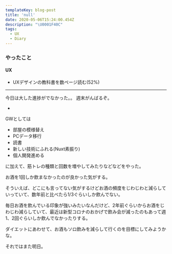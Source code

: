 ```yaml
---
templateKey: blog-post
title: 'null'
date: 2020-05-06T15:24:00.454Z
description: "\U0001F40C"
tags:
  - UX
  - Diary
---
```

### やったこと

#### UX
* UXデザインの教科書を数ページ読む(52%)

------

今日は大した進捗がでなかった。。
週末がんばるぞ。

*

GWとしては

* 部屋の模様替え
* PCデータ移行
* 読書
* 新しい技術にふれる(Nuxt素振り)
* 個人開発進める

に加えて、筋トレの種類と回数を増やしてみたりなどなどをやった。

お酒を1回しか飲まなかったのが良かった気がする。

そういえば、どこにも言ってない気がするけどお酒の頻度をじわじわと減らしていっていて、数年前と比べたら1/3ぐらいしか飲んでない。

毎日お酒を飲んでいる印象が強いみたいなんだけど、2年前ぐらいからお酒をじわじわ減らしていて、最近は新型コロナのおかげで飲み会が減ったのもあって週1、2回ぐらいしか飲んでなかったりする。

ダイエットにあわせて、お酒もソロ飲みを減らして行くのを目標にしてみようかな。


それではまた明日。
